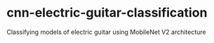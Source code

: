 # cnn-electric-guitar-classification
Classifying models of electric guitar using MobileNet V2 architecture
